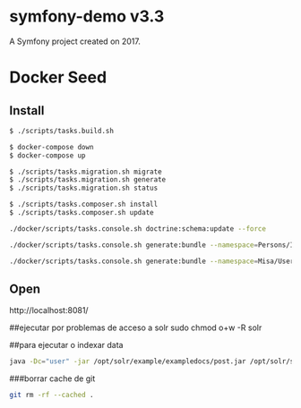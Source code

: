 symfony-demo v3.3
=================

A Symfony project created on 2017.


# Docker Seed

## Install

```bash
$ ./scripts/tasks.build.sh
```

```bash
$ docker-compose down
$ docker-compose up
```

```bash
$ ./scripts/tasks.migration.sh migrate
$ ./scripts/tasks.migration.sh generate
$ ./scripts/tasks.migration.sh status
```

```bash
$ ./scripts/tasks.composer.sh install
$ ./scripts/tasks.composer.sh update
```

```bash
./docker/scripts/tasks.console.sh doctrine:schema:update --force
```

```bash
./docker/scripts/tasks.console.sh generate:bundle --namespace=Persons/Infrastructure/Ui/PersonsBundle --format=annotation --dir=src --bundle-name=PersonsBundle --shared  --no-interaction
```

```bash
./docker/scripts/tasks.console.sh generate:bundle --namespace=Misa/Users/Infrastructure/Ui/UsersBundle --format=annotation --dir=src --bundle-name=UsersBundle --shared  --no-interaction
```

## Open
http://localhost:8081/


##ejecutar por problemas de acceso a solr
sudo chmod o+w -R solr

##para ejecutar o indexar data
```bash
java -Dc="user" -jar /opt/solr/example/exampledocs/post.jar /opt/solr/server/solr/mycores/user/example/test.xml
```

###borrar cache de git
```bash
git rm -rf --cached .
```

